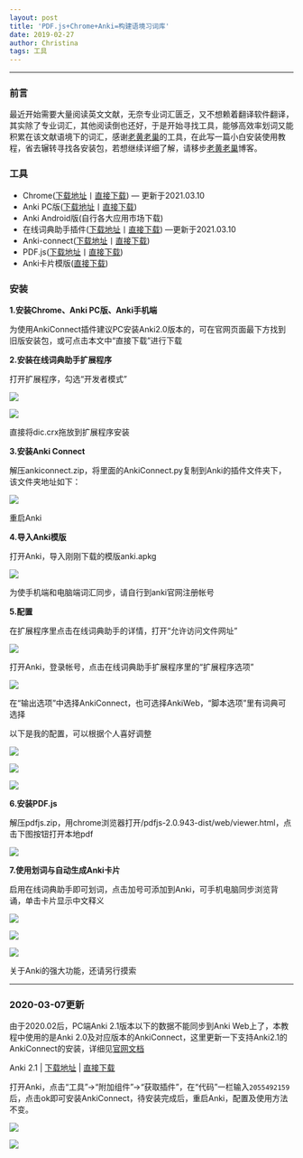 ```yaml
---
layout: post
title: 'PDF.js+Chrome+Anki=构建语境习词库'
date: 2019-02-27
author: Christina
tags: 工具
---
```


---

### **前言**

最近开始需要大量阅读英文文献，无奈专业词汇匮乏，又不想赖着翻译软件翻译，其实除了专业词汇，其他阅读倒也还好，于是开始寻找工具，能够高效率划词又能积累在该文献语境下的词汇，感谢[老黄老巢](https://www.laohuang.net/20180213/online-dictionary-helper/)的工具，在此写一篇小白安装使用教程，省去辗转寻找各安装包，若想继续详细了解，请移步[老黄老巢](https://www.laohuang.net)博客。

### **工具**

* Chrome([下载地址](https://www.google.com/chrome/)丨[直接下载](https://github.com/ChristinaHyh/ICE-9/releases/download/1.0/chrome.exe)) — 更新于2021.03.10
* Anki PC版([下载地址](https://apps.ankiweb.net/)丨[直接下载](https://github.com/ChristinaHyh/ICE-9/releases/download/1.0/anki-2.0.exe))
* Anki Android版(自行各大应用市场下载)
* 在线词典助手插件([下载地址](https://chrome.google.com/webstore/detail/online-dictionary-helper/lppjdajkacanlmpbbcdkccjkdbpllajb?hl=zh-CN)丨[直接下载](https://github.com/ChristinaHyh/ICE-9/releases/download/1.0/dic.crx)) —更新于2021.03.10
* Anki-connect([下载地址](https://github.com/FooSoft/anki-connect)丨[直接下载](https://github.com/ChristinaHyh/ICE-9/releases/download/1.0/ankiconnect.zip))
* PDF.js([下载地址](https://mozilla.github.io/pdf.js/)丨[直接下载](https://github.com/ChristinaHyh/ICE-9/releases/download/1.0/pdfjs.zip))
* Anki卡片模版([直接下载](https://github.com/ChristinaHyh/ICE-9/releases/download/1.0/anki.apkg))

### **安装**

**1.安装Chrome、Anki PC版、Anki手机端**

为使用AnkiConnect插件建议PC安装Anki2.0版本的，可在官网页面最下方找到旧版安装包，或可点击本文中“直接下载”进行下载

**2.安装在线词典助手扩展程序**

打开扩展程序，勾选“开发者模式”
      
![](/assets/img/a.png)

![](/assets/img/b.png)
      
直接将dic.crx拖放到扩展程序安装

**3.安装Anki Connect** 

解压ankiconnect.zip，将里面的AnkiConnect.py复制到Anki的插件文件夹下，该文件夹地址如下：

![](/assets/img/c.png)
      
重启Anki
      
      
**4.导入Anki模版**

打开Anki，导入刚刚下载的模版anki.apkg
      
![](/assets/img/d.png)
      
为使手机端和电脑端词汇同步，请自行到anki官网注册帐号

**5.配置**

在扩展程序里点击在线词典助手的详情，打开“允许访问文件网址”

![](/assets/img/e.png)
      
打开Anki，登录帐号，点击在线词典助手扩展程序里的“扩展程序选项”
      
![](/assets/img/f.png)
      
在“输出选项”中选择AnkiConnect，也可选择AnkiWeb，“脚本选项”里有词典可选择
      
以下是我的配置，可以根据个人喜好调整
      
![](/assets/img/g.png)

![](/assets/img/h.png)

![](/assets/img/i.png)      
        
**6.安装PDF.js**

解压pdfjs.zip，用chrome浏览器打开/pdfjs-2.0.943-dist/web/viewer.html，点击下图按钮打开本地pdf

![](/assets/img/j.png)


**7.使用划词与自动生成Anki卡片**

启用在线词典助手即可划词，点击加号可添加到Anki，可手机电脑同步浏览背诵，单击卡片显示中文释义
       
![](/assets/img/k.png)

![](/assets/img/l.png)

![](/assets/img/m.png)

关于Anki的强大功能，还请另行摸索

---

### 2020-03-07更新

由于2020.02后，PC端Anki 2.1版本以下的数据不能同步到Anki Web上了，本教程中使用的是Anki 2.0及对应版本的AnkiConnect，这里更新一下支持Anki2.1的AnkiConnect的安装，详细见[官网文档](https://ankiweb.net/shared/info/2055492159)

Anki 2.1 | [下载地址](https://apps.ankiweb.net/) | [直接下载](https://github.com/ChristinaHyh/ICE-9/releases/download/1.0/anki-2.1.exe) 

打开Anki，点击“工具”→“附加组件”→“获取插件”，在“代码”一栏输入`2055492159`后，点击ok即可安装AnkiConnect，待安装完成后，重启Anki，配置及使用方法不变。

![](/assets/img/2020-03-07_193146.png)

![](/assets/img/2020-03-07_193250.png)
